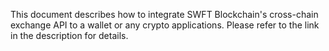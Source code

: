 This document describes how to integrate SWFT Blockchain's cross-chain exchange API to a wallet or any crypto applications.
Please refer to the link in the description for details.
